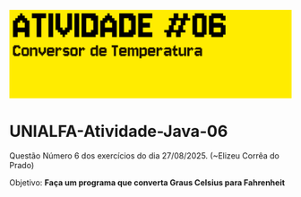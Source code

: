 ![banner](./Img/ATIVIDADE6.png)

# UNIALFA-Atividade-Java-06
Questão Número 6 dos exercícios do dia 27/08/2025. (~Elizeu Corrêa do Prado)

Objetivo: **Faça um programa que converta Graus Celsius para Fahrenheit**
